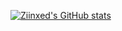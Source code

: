 

[![Ziinxed's GitHub stats](https://github-readme-stats.vercel.app/api?username=ziinxed)](https://github.com/anuraghazra/github-readme-stats)



